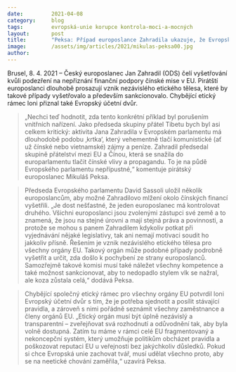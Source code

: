 ```yaml
---
date:         2021-04-08
category:     blog
tags:         evropská-unie korupce kontrola-moci-a-mocných
layout:       post
title:        "Peksa: Případ europoslance Zahradila ukazuje, že Evropský parlament nutně potřebuje nezávislou etickou komisi"
image:        /assets/img/articles/2021/mikulas-peksa00.jpg
author:       
---
```




Brusel, 8. 4. 2021 – Český europoslanec Jan Zahradil (ODS) čelí vyšetřování kvůli podezření na nepřiznání finanční podpory čínské mise v EU. Pirátští europoslanci dlouhobě prosazují vznik nezávislého etického tělesa, které by takové případy vyšetřovalo a především sankcionovalo. Chybějící etický rámec loni přiznal také Evropský účetní dvůr.

> „Nechci teď hodnotit, zda tento konkrétní příklad byl porušením vnitřních nařízení. Jako předseda skupiny přátel Tibetu bych byl asi celkem kritický: aktivita Jana Zahradila v Evropském parlamentu má dlouhodobě podobu ‚krtka‘, který vehementně tlačí komunistické (ať už čínské nebo vietnamské) zájmy a peníze. Zahradil předsedal skupině přátelství mezi EU a Čínou, která se snažila do europarlamentu tlačit čínské vlivy a propagandu. To je na půdě Evropského parlamentu nepřípustné,“ komentuje pirátský europoslanec Mikuláš Peksa.

> Předseda Evropského parlamentu David Sassoli uložil několik europoslancům, aby možné Zahradilovo mlžení okolo čínských financí vyšetřili. „Je dost nešťastné, že jeden europoslanec má kontrolovat druhého. Všichni europoslanci jsou zvolenými zástupci své země a to znamená, že jsou na stejné úrovni a mají stejná práva a povinnosti, a protože se mohou s panem Zahradilem kdykoliv potkat při vyjednávání nějaké legislativy, tak ani nemají motivaci soudit ho jakkoliv přísně. Řešením je vznik nezávislého etického tělesa pro všechny orgány EU. Takový orgán může podobné případy podrobně vyšetřit a určit, zda došlo k pochybení ze strany europoslanců. Samozřejmě takové komisi musí také náležet všechny kompetence a také možnost sankcionovat, aby to nedopadlo stylem vlk se nažral, ale koza zůstala celá,“ dodává Peksa.

> Chybějící společný etický rámec pro všechny orgány EU potvrdil loni Evropský účetní dvůr s tím, že je potřeba sjednotit a posílit stávající pravidla, a zároveň s nimi pořádně seznámit všechny zaměstnance a členy orgánů EU. „Etický orgán musí být úplně nezávislý a transparentní – zveřejňovat svá rozhodnutí a odůvodnění tak, aby byla volně dostupná. Zatím tu máme v rámci celé EU fragmentovaný a nekoncepční systém, který umožňuje politikům obcházet pravidla a poškozovat reputaci EU u veřejnosti bez jakýchkoliv důsledků. Pokud si chce Evropská unie zachovat tvář, musí udělat všechno proto, aby se na neetické chování zaměřila,“ uzavírá Peksa.
